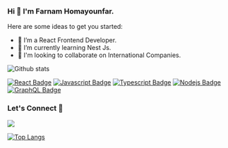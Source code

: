 ### Hi 👋 I'm Farnam Homayounfar.


Here are some ideas to get you started:

- 🔭 I’m a React Frontend Developer.
- 🌱 I’m currently learning Nest Js.
- 👯 I'm looking to collaborate on International Companies.



 
 
![Github stats](https://github-readme-stats.vercel.app/api?username=homfarnam)

[![React Badge](https://img.shields.io/badge/-React-61DBFB?style=for-the-badge&labelColor=black&logo=react&logoColor=61DBFB)](#) [![Javascript Badge](https://img.shields.io/badge/-Javascript-F0DB4F?style=for-the-badge&labelColor=black&logo=javascript&logoColor=F0DB4F)](#) [![Typescript Badge](https://img.shields.io/badge/-Typescript-007acc?style=for-the-badge&labelColor=black&logo=typescript&logoColor=007acc)](#) [![Nodejs Badge](https://img.shields.io/badge/-Nodejs-3C873A?style=for-the-badge&labelColor=black&logo=node.js&logoColor=3C873A)](#) [![GraphQL Badge](https://img.shields.io/badge/-GraphQl-e535ab?style=for-the-badge&labelColor=black&logo=node.js&logoColor=e535ab)](#)


### Let's Connect 🔗

[![](https://img.shields.io/badge/linkedin-%230077B5.svg?&style=for-the-badge&logo=linkedin&logoColor=white0e76a8)](https://www.linkedin.com/in/farnam-homayounfar/)

[![Top Langs](https://github-readme-stats.vercel.app/api/top-langs/?username=homfarnam)](https://github.com/homfarnam)
